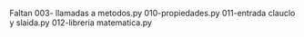 Faltan
003- llamadas a metodos.py
010-propiedades.py
011-entrada clauclo y slaida.py
012-libreria matematica.py
